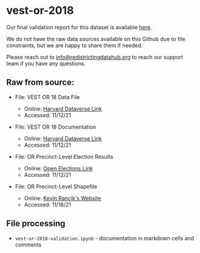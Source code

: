 # vest-or-2018

Our final validation report for this dataset is available [here](https://redistrictingdatahub.org/dataset/vest-2018-oregon-precinct-and-election-results/).

We do not have the raw data sources available on this Github due to file constraints, but we are happy to share them if needed. 

Please reach out to info@redistrictingdatahub.org to reach our support team if you have any questions.

## **Raw from source:**
- File: VEST OR 18 Data File
  - Online: [Harvard Dataverse Link](https://dataverse.harvard.edu/file.xhtml?fileId=5194702&version=49.0)
  - Accessed: 11/12/21

- File: VEST OR 18 Documentation
  - Online: [Harvard Dataverse Link](https://dataverse.harvard.edu/file.xhtml?fileId=5371919&version=49.0)
  - Accessed: 11/12/21

- File: OR Precinct-Level Election Results
  - Online: [Open Elections Link](https://github.com/openelections/openelections-data-or/)
  - Accessed: 11/12/21  

- File: OR Precinct-Level Shapefile
  - Online: [Kevin Rancik's Website](http://www.kevinrancik.com/elections/Oregon/eOregon.html)
  - Accessed: 11/16/21  

## File processing

- `vest-or-2018-validation.ipynb` - documentation in markdown cells and comments
